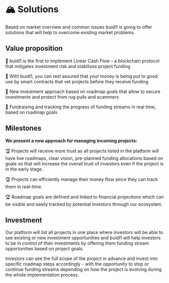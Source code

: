 # 🏔 Solutions

Based on market overview and common issues buidl1 is going to offer solutions that will help to overcome existing market problems.

## Value proposition

📜 buidl1 is the first to implement Linear Cash Flow - a blockchain protocol that mitigates investment risk and stabilizes project funding

📜 With buidl1, you can rest assured that your money is being put to good use by smart contracts that vet projects before they receive funding

📜 New investment approach based on roadmap goals that allow to secure investments and protect from rug pulls and scammers

📜 Fundraising and tracking the progress of funding streams in real time, based on roadmap goals

## Milestones

**We present a new approach for managing incoming projects:**

🏆 Projects will receive more trust as all projects listed in the platform will have live roadmaps, clear vision, pre-planned funding allocations based on goals so that will increase the overall trust of investors even if the project is in the early stage.

🏆 Projects can efficiently manage their money flow since they can track them in real-time.

🏆 Roadmap goals are defined and linked to financial projections which can be visible and easily tracked by potential investors through our ecosystem.

## Investment

Our platform will list all projects in one place where investors will be able to see existing or new investment opportunities and buidl1 will help investors to be in control of their investments by offering them funding stream opportunities based on project goals.

Investors can see the full scope of the project in advance and invest into specific roadmap steps accordingly - with the opportunity to stop or continue funding streams depending on how the project is evolving during the whole implementation process.
